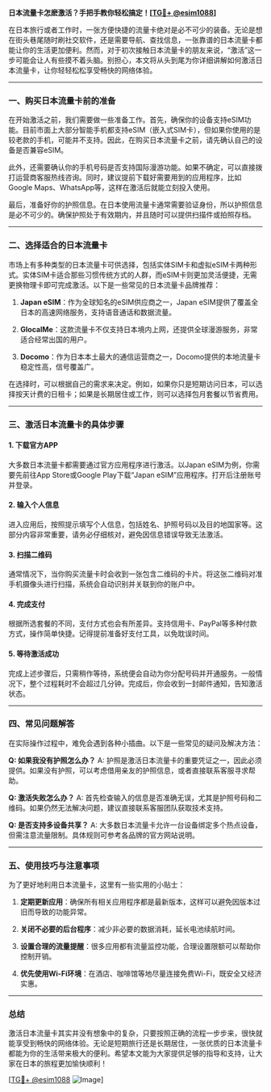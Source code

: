 **日本流量卡怎麽激活？手把手教你轻松搞定！[[TG💪+ @esim1088](https://t.me/s/esim1088)]**

在日本旅行或者工作时，一张方便快捷的流量卡绝对是必不可少的装备。无论是想在街头巷尾随时刷社交软件，还是需要导航、查找信息，一张靠谱的日本流量卡都能让你的生活更加便利。然而，对于初次接触日本流量卡的朋友来说，“激活”这一步可能会让人有些摸不着头脑。别担心，本文将从头到尾为你详细讲解如何激活日本流量卡，让你轻轻松松享受畅快的网络体验。

---

### 一、购买日本流量卡前的准备

在开始激活之前，我们需要做一些准备工作。首先，确保你的设备支持eSIM功能。目前市面上大部分智能手机都支持eSIM（嵌入式SIM卡），但如果你使用的是较老款的手机，可能并不支持。因此，在购买日本流量卡之前，请先确认自己的设备是否兼容eSIM。

此外，还需要确认你的手机号码是否支持国际漫游功能。如果不确定，可以直接拨打运营商客服热线咨询。同时，建议提前下载好需要用到的应用程序，比如Google Maps、WhatsApp等，这样在激活后就能立刻投入使用。

最后，准备好你的护照信息。在日本使用流量卡通常需要验证身份，所以护照信息是必不可少的。确保护照处于有效期内，并且随时可以提供扫描件或拍照存档。

---

### 二、选择适合的日本流量卡

市场上有多种类型的日本流量卡可供选择，包括实体SIM卡和虚拟eSIM卡两种形式。实体SIM卡适合那些习惯传统方式的人群，而eSIM卡则更加灵活便捷，无需更换物理卡即可完成激活。以下是一些常见的日本流量卡品牌推荐：

1. **Japan eSIM**：作为全球知名的eSIM供应商之一，Japan eSIM提供了覆盖全日本的高速网络服务，支持语音通话和数据流量。
   
2. **GlocalMe**：这款流量卡不仅支持日本境内上网，还提供全球漫游服务，非常适合经常出国的用户。

3. **Docomo**：作为日本本土最大的通信运营商之一，Docomo提供的本地流量卡稳定性高，信号覆盖广。

在选择时，可以根据自己的需求来决定。例如，如果你只是短期访问日本，可以选择按天计费的日租卡；如果是长期居住或工作，则可以选择包月套餐以节省费用。

---

### 三、激活日本流量卡的具体步骤

#### 1. 下载官方APP
大多数日本流量卡都需要通过官方应用程序进行激活。以Japan eSIM为例，你需要先前往App Store或Google Play下载“Japan eSIM”应用程序。打开后注册账号并登录。

#### 2. 输入个人信息
进入应用后，按照提示填写个人信息，包括姓名、护照号码以及目的地国家等。这部分内容非常重要，请务必仔细核对，避免因信息错误导致无法激活。

#### 3. 扫描二维码
通常情况下，当你购买流量卡时会收到一张包含二维码的卡片。将这张二维码对准手机摄像头进行扫描，系统会自动识别并关联到你的账户中。

#### 4. 完成支付
根据所选套餐的不同，支付方式也会有所差异。支持信用卡、PayPal等多种付款方式，操作简单快捷。记得提前准备好支付工具，以免耽误时间。

#### 5. 等待激活成功
完成上述步骤后，只需稍作等待，系统便会自动为你分配号码并开通服务。一般情况下，整个过程耗时不会超过几分钟。完成后，你会收到一封邮件通知，告知激活状态。

---

### 四、常见问题解答

在实际操作过程中，难免会遇到各种小插曲。以下是一些常见的疑问及解决方法：

**Q: 如果我没有护照怎么办？**
A: 护照是激活日本流量卡的重要凭证之一，因此必须提供。如果没有护照，可以考虑借用亲友的护照信息，或者直接联系客服寻求帮助。

**Q: 激活失败怎么办？**
A: 首先检查输入的信息是否准确无误，尤其是护照号码和二维码。如果仍然无法解决问题，建议直接联系客服团队获取技术支持。

**Q: 是否支持多设备共享？**
A: 大多数日本流量卡允许一台设备绑定多个热点设备，但需注意流量限制。具体规则可参考各品牌的官方网站说明。

---

### 五、使用技巧与注意事项

为了更好地利用日本流量卡，这里有一些实用的小贴士：

1. **定期更新应用**：确保所有相关应用程序都是最新版本，这样可以避免因版本过旧而导致的功能异常。

2. **关闭不必要的后台程序**：减少非必要的数据消耗，延长电池续航时间。

3. **设置合理的流量提醒**：很多应用都有流量监控功能，合理设置限额可以帮助你控制开销。

4. **优先使用Wi-Fi环境**：在酒店、咖啡馆等地尽量连接免费Wi-Fi，既安全又经济实惠。

---

### 总结

激活日本流量卡其实并没有想象中的复杂，只要按照正确的流程一步步来，很快就能享受到畅快的网络体验。无论是短期旅行还是长期居住，一张优质的日本流量卡都能为你的生活带来极大的便利。希望本文能为大家提供足够的指导和支持，让大家在日本的旅程更加愉快顺利！

[[TG💪+ @esim1088](https://t.me/s/esim1088) ![Image](https://i.postimg.cc/4NQfJmqS/Snipaste-2025-05-13-00-14-12.png)]
